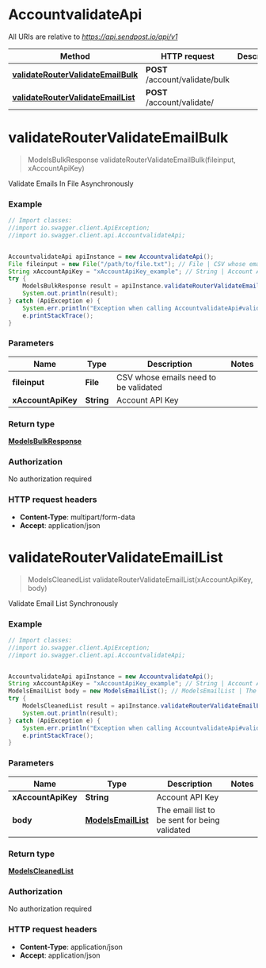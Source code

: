 # AccountvalidateApi

All URIs are relative to *https://api.sendpost.io/api/v1*

Method | HTTP request | Description
------------- | ------------- | -------------
[**validateRouterValidateEmailBulk**](AccountvalidateApi.md#validateRouterValidateEmailBulk) | **POST** /account/validate/bulk | 
[**validateRouterValidateEmailList**](AccountvalidateApi.md#validateRouterValidateEmailList) | **POST** /account/validate/ | 


<a name="validateRouterValidateEmailBulk"></a>
# **validateRouterValidateEmailBulk**
> ModelsBulkResponse validateRouterValidateEmailBulk(fileinput, xAccountApiKey)



Validate Emails In File Asynchronously

### Example
```java
// Import classes:
//import io.swagger.client.ApiException;
//import io.swagger.client.api.AccountvalidateApi;


AccountvalidateApi apiInstance = new AccountvalidateApi();
File fileinput = new File("/path/to/file.txt"); // File | CSV whose emails need to be validated
String xAccountApiKey = "xAccountApiKey_example"; // String | Account API Key
try {
    ModelsBulkResponse result = apiInstance.validateRouterValidateEmailBulk(fileinput, xAccountApiKey);
    System.out.println(result);
} catch (ApiException e) {
    System.err.println("Exception when calling AccountvalidateApi#validateRouterValidateEmailBulk");
    e.printStackTrace();
}
```

### Parameters

Name | Type | Description  | Notes
------------- | ------------- | ------------- | -------------
 **fileinput** | **File**| CSV whose emails need to be validated |
 **xAccountApiKey** | **String**| Account API Key |

### Return type

[**ModelsBulkResponse**](ModelsBulkResponse.md)

### Authorization

No authorization required

### HTTP request headers

 - **Content-Type**: multipart/form-data
 - **Accept**: application/json

<a name="validateRouterValidateEmailList"></a>
# **validateRouterValidateEmailList**
> ModelsCleanedList validateRouterValidateEmailList(xAccountApiKey, body)



Validate Email List Synchronously

### Example
```java
// Import classes:
//import io.swagger.client.ApiException;
//import io.swagger.client.api.AccountvalidateApi;


AccountvalidateApi apiInstance = new AccountvalidateApi();
String xAccountApiKey = "xAccountApiKey_example"; // String | Account API Key
ModelsEmailList body = new ModelsEmailList(); // ModelsEmailList | The email list to be sent for being validated
try {
    ModelsCleanedList result = apiInstance.validateRouterValidateEmailList(xAccountApiKey, body);
    System.out.println(result);
} catch (ApiException e) {
    System.err.println("Exception when calling AccountvalidateApi#validateRouterValidateEmailList");
    e.printStackTrace();
}
```

### Parameters

Name | Type | Description  | Notes
------------- | ------------- | ------------- | -------------
 **xAccountApiKey** | **String**| Account API Key |
 **body** | [**ModelsEmailList**](ModelsEmailList.md)| The email list to be sent for being validated |

### Return type

[**ModelsCleanedList**](ModelsCleanedList.md)

### Authorization

No authorization required

### HTTP request headers

 - **Content-Type**: application/json
 - **Accept**: application/json

